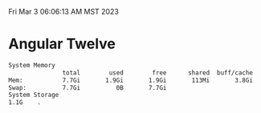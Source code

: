 Fri Mar  3 06:06:13 AM MST 2023

# Angular Twelve

```bash
System Memory
               total        used        free      shared  buff/cache   available
Mem:           7.7Gi       1.9Gi       1.9Gi       113Mi       3.8Gi       5.4Gi
Swap:          7.7Gi          0B       7.7Gi
System Storage
1.1G	.
```
```bash
